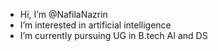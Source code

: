- Hi, I’m @NafilaNazrin
- I’m interested in artificial intelligence
- I’m currently pursuing UG in B.tech AI and DS

<!---
NafilaNazrin/NafilaNazrin is a ✨ special ✨ repository because its `README.md` (this file) appears on your GitHub profile.
You can click the Preview link to take a look at your changes.
--->
